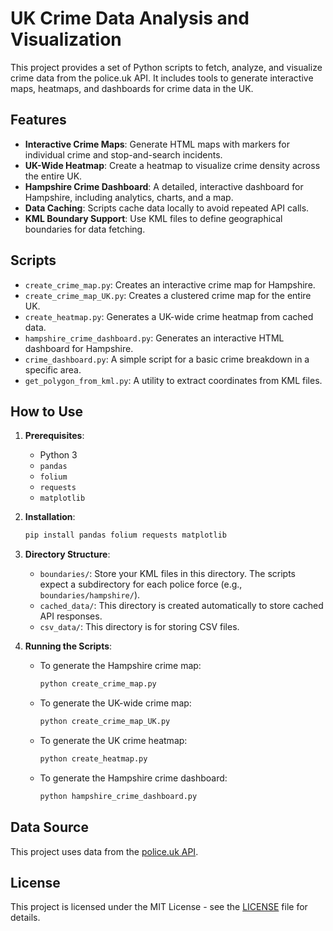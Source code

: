 # UK Crime Data Analysis and Visualization

This project provides a set of Python scripts to fetch, analyze, and visualize crime data from the police.uk API. It includes tools to generate interactive maps, heatmaps, and dashboards for crime data in the UK.

## Features

*   **Interactive Crime Maps**: Generate HTML maps with markers for individual crime and stop-and-search incidents.
*   **UK-Wide Heatmap**: Create a heatmap to visualize crime density across the entire UK.
*   **Hampshire Crime Dashboard**: A detailed, interactive dashboard for Hampshire, including analytics, charts, and a map.
*   **Data Caching**: Scripts cache data locally to avoid repeated API calls.
*   **KML Boundary Support**: Use KML files to define geographical boundaries for data fetching.

## Scripts

*   `create_crime_map.py`: Creates an interactive crime map for Hampshire.
*   `create_crime_map_UK.py`: Creates a clustered crime map for the entire UK.
*   `create_heatmap.py`: Generates a UK-wide crime heatmap from cached data.
*   `hampshire_crime_dashboard.py`: Generates an interactive HTML dashboard for Hampshire.
*   `crime_dashboard.py`: A simple script for a basic crime breakdown in a specific area.
*   `get_polygon_from_kml.py`: A utility to extract coordinates from KML files.

## How to Use

1.  **Prerequisites**:
    *   Python 3
    *   `pandas`
    *   `folium`
    *   `requests`
    *   `matplotlib`

2.  **Installation**:
    ```bash
    pip install pandas folium requests matplotlib
    ```

3.  **Directory Structure**:
    *   `boundaries/`: Store your KML files in this directory. The scripts expect a subdirectory for each police force (e.g., `boundaries/hampshire/`).
    *   `cached_data/`: This directory is created automatically to store cached API responses.
    *   `csv_data/`: This directory is for storing CSV files.

4.  **Running the Scripts**:
    *   To generate the Hampshire crime map:
        ```bash
        python create_crime_map.py
        ```
    *   To generate the UK-wide crime map:
        ```bash
        python create_crime_map_UK.py
        ```
    *   To generate the UK crime heatmap:
        ```bash
        python create_heatmap.py
        ```
    *   To generate the Hampshire crime dashboard:
        ```bash
        python hampshire_crime_dashboard.py
        ```

## Data Source

This project uses data from the [police.uk API](https://data.police.uk/docs/).

## License

This project is licensed under the MIT License - see the [LICENSE](LICENSE) file for details.
